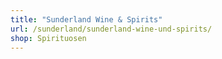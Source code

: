 ```yaml
---
title: "Sunderland Wine & Spirits"
url: /sunderland/sunderland-wine-und-spirits/
shop: Spirituosen
---
```

